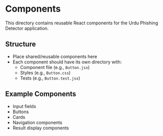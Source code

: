 # Components

This directory contains reusable React components for the Urdu Phishing Detector application.

## Structure

- Place shared/reusable components here
- Each component should have its own directory with:
  - Component file (e.g., `Button.jsx`)
  - Styles (e.g., `Button.css`)
  - Tests (e.g., `Button.test.jsx`)

## Example Components

- Input fields
- Buttons
- Cards
- Navigation components
- Result display components
